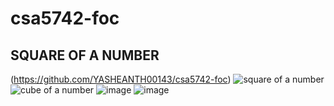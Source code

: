 # csa5742-foc

## SQUARE OF A NUMBER
(https://github.com/YASHEANTH00143/csa5742-foc)
![square of a number](https://user-images.githubusercontent.com/114128307/214475751-1c612420-1dbc-4def-8d93-1930bd91ca7d.JPG)
![cube of a number](https://user-images.githubusercontent.com/114128307/214475909-bf31be73-3fa6-4835-ba66-cf18674ae4a2.png)
![image](https://user-images.githubusercontent.com/114128307/214476188-b8cffbd5-2b2b-4230-9c1f-93b5b1b669b8.png)
![image](https://user-images.githubusercontent.com/114128307/214476196-fd6eaa1b-2841-4b6d-8818-b42c00223103.png)
